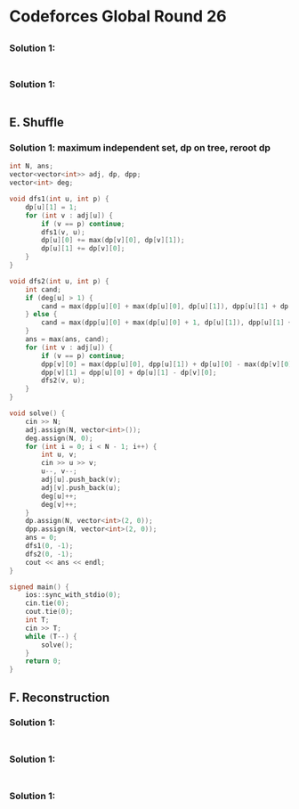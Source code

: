 # Codeforces Global Round 26

##

### Solution 1: 

```cpp

```

## 

### Solution 1: 

```cpp

```

## E. Shuffle

### Solution 1:  maximum independent set, dp on tree, reroot dp

```cpp
int N, ans;
vector<vector<int>> adj, dp, dpp;
vector<int> deg;

void dfs1(int u, int p) {
    dp[u][1] = 1;
    for (int v : adj[u]) {
        if (v == p) continue;
        dfs1(v, u);
        dp[u][0] += max(dp[v][0], dp[v][1]);
        dp[u][1] += dp[v][0];
    }
}

void dfs2(int u, int p) {
    int cand;
    if (deg[u] > 1) {
        cand = max(dpp[u][0] + max(dp[u][0], dp[u][1]), dpp[u][1] + dp[u][0]);
    } else {
        cand = max(dpp[u][0] + max(dp[u][0] + 1, dp[u][1]), dpp[u][1] + dp[u][0] + 1);
    }
    ans = max(ans, cand);
    for (int v : adj[u]) {
        if (v == p) continue;
        dpp[v][0] = max(dpp[u][0], dpp[u][1]) + dp[u][0] - max(dp[v][0], dp[v][1]);
        dpp[v][1] = dpp[u][0] + dp[u][1] - dp[v][0];
        dfs2(v, u);
    }
}

void solve() {
    cin >> N;
    adj.assign(N, vector<int>());
    deg.assign(N, 0);
    for (int i = 0; i < N - 1; i++) {
        int u, v;
        cin >> u >> v;
        u--, v--;
        adj[u].push_back(v);
        adj[v].push_back(u);
        deg[u]++;
        deg[v]++;
    }
    dp.assign(N, vector<int>(2, 0));
    dpp.assign(N, vector<int>(2, 0));
    ans = 0;
    dfs1(0, -1);
    dfs2(0, -1);
    cout << ans << endl;
}

signed main() {
    ios::sync_with_stdio(0);
    cin.tie(0);
    cout.tie(0);
    int T;
    cin >> T;
    while (T--) {
        solve();
    }
    return 0;
}
```

## F. Reconstruction

### Solution 1: 

```cpp

```

##

### Solution 1: 

```cpp

```

##

### Solution 1: 

```cpp

```

